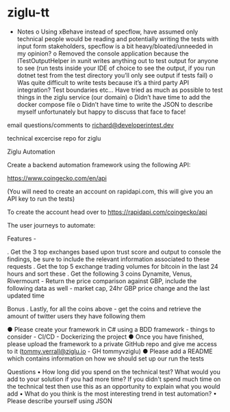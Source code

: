 # ziglu-tt

-	Notes
o	Using xBehave instead of specflow, have assumed only technical people would be reading and potentially writing the tests with input form stakeholders, specflow is a bit heavy/bloated/unneeded in my opinion?
o	Removed the console application because the ITestOutputHelper in xunit writes anything out to test output for anyone to see (run tests inside your IDE of choice to see the output, if you run dotnet test from the test directory you’ll only see output if tests fail)
o	Was quite difficult to write tests because it’s a third party API integration? Test boundaries etc… Have tried as much as possible to test things in the ziglu service (our domain)
o	Didn’t have time to add the docker compose file
o	Didn’t have time to write the JSON to describe myself unfortunately but happy to discuss that face to face!
     
email questions/comments to richard@developerintest.dev

technical excercise repo for ziglu

Ziglu Automation

Create a backend automation framework using the following API:

https://www.coingecko.com/en/api

(You will need to create an account on rapidapi.com, this will give you an API key to run the tests)

To create the account head over to https://rapidapi.com/coingecko/api

The user journeys to automate:

Features - 

. Get the 3 top exchanges based upon trust score and output to console the findings, be sure to include the relevant information associated to these requests
. Get the top 5 exchange trading volumes for bitcoin in the last 24 hours and sort these
. Get the following 3 coins Dynamite, Venus, Rivermount - Return the price comparison against GBP, include the following data as well - market cap,  24hr GBP price change and the last updated time

Bonus 
. Lastly, for all the coins above - get the coins and retrieve the amount of twitter users they have following them

● Please create your framework in C# using a BDD framework - things to consider -  CI/CD  - Dockerizing the project
● Once you have finished, please upload the framework to a private GitHub repo and give me access to it (tommy.verrall@ziglu.io - GH tommyvziglu)
● Please add a README which contains information on how we should set up our run the tests

Questions
• How long did you spend on the technical test? What would you add to your solution if you had more time? If you didn't spend much time on the technical test then use this as an opportunity to explain what you would add
• What do you think is the most interesting trend in test automation?
• Please describe yourself using JSON
